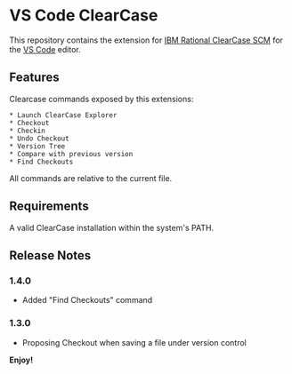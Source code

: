 # VS Code ClearCase

This repository contains the extension for [IBM Rational ClearCase SCM](http://www-03.ibm.com/software/products/en/clearcase) for the [VS Code](https://code.visualstudio.com) editor.

## Features

Clearcase commands exposed by this extensions:

    * Launch ClearCase Explorer
    * Checkout
    * Checkin
    * Undo Checkout
    * Version Tree
    * Compare with previous version
    * Find Checkouts

All commands are relative to the current file.

## Requirements

A valid ClearCase installation within the system's PATH.

## Release Notes

### 1.4.0
* Added "Find Checkouts" command

### 1.3.0
* Proposing Checkout when saving a file under version control

**Enjoy!**
